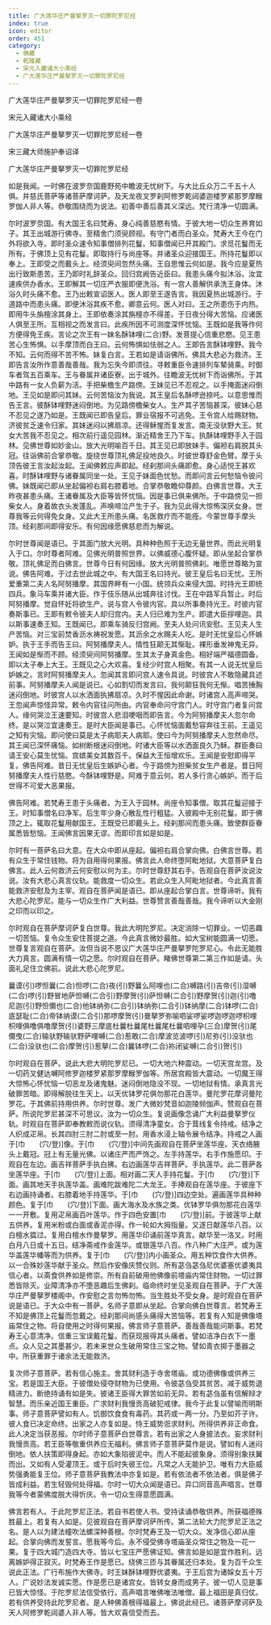 ```yaml
---
title: 广大莲华庄严曼拏罗灭一切罪陀罗尼经
index: true
icon: editor
order: 451
category:
  - 佛藏
  - 乾隆藏
  - 宋元入藏诸大小乘经
  - 广大莲华庄严曼拏罗灭一切罪陀罗尼经
---
```


广大莲华庄严曼拏罗灭一切罪陀罗尼经一卷  

宋元入藏诸大小乘经  

广大莲华庄严曼拏罗灭一切罪陀罗尼经一卷  

宋三藏大师施护奉诏译  

广大莲华庄严曼拏罗灭一切罪陀罗尼经  

如是我闻。一时佛在波罗奈国鹿野苑中瞻波无忧树下。与大比丘众万二千五十人俱。并慈氏菩萨等诸菩萨摩诃萨。及天龙夜叉罗刹阿修罗乾闼婆迦楼罗紧那罗摩睺罗伽人非人等。恭敬围绕而为说法。初善中善后善其义深远。梵行清净一切圆满。  

尔时波罗奈国。有大国王名曰梵寿。身心纯善慈愍有情。于彼大地一切众生养育如子。其王出城游行佛寺。至精舍门须臾顾视。有守门者而白圣众。梵寿大王今在门外将欲入寺。即时圣众速令知事僧排列花鬘。知事僧闻已开其殿门。求觅花鬘而无所有。于佛顶上见有花鬘。即取持行与尚座等。并诸圣众迎接国王。所持花鬘即以奉上。王即受之而戴头上。经须臾间忽然头痛。王自思惟云何如是。我今应是夏热出行致斯患苦。王乃即时礼辞圣众。回归宫阙告近臣曰。我患头痛今拟沐浴。汝宜速疾供办香水。王即解其一切庄严衣服即便洗浴。有一宫人善解供承洗王身体。沐浴久时头痛不愈。王乃出敕宣诏医人。医人即至王遂告言。我因夏热出城游行。于道路中而患头痛。即便沐浴其疾不愈。卿意云何。医人对曰。王之所患伤于内热。即用牛头旃檀涂其身上。王即依奏涂其旃檀亦不得差。于日夜分得大苦恼。应诸医人俱至王所。互相视之而发言曰。此疾所因不可测度深怀忧恼。王既如是我等作何方便得免王疾。言论之次王有一妹名酥钵哩(二合)野。发菩提心信重悲愍。见王患苦心生怖惧。以手摩顶而白王曰。云何怖惧如怯弱之人。王即告言酥钵哩野。我今不知。云何而得不苦不怖。妹复白言。王若如是请诣佛所。佛具大悲必为救济。王即告言汝所作意善哉善哉。我为忘失今即须往。寻敕重臣令速排列车辇骑乘。时御车者驾五百乘车。王与眷属并诸臣寮。出于城外。往瞻波无忧树下而诣佛所。于其中路有一女人负薪为活。手把柴檐生产路傍。王妹见已不忍视之。以手掩面迷闷倒地。王见如是即问其妹。云何苦恼汝为我说。其王皇后名酥啰逊捺吒。以意思惟而告王言。彼酥钵哩野迷闷倒地。为见路傍檐柴女人。生产其子苦恼甚深。彼妹心慈不忍见之遂乃如是。王既闻已即告皇后。罪业宿报不可逃免。王令宫人给赐财物。济彼贫乏速令归家。其妹迷闷以拂扇凉。还得稣惺而复发言。南无没驮野大王。贫女大苦我不忍见之。相次前行遥见园林。渐近精舍王乃下车。执酥钵哩野手入于园林。见佛世尊如妙金山。放大光明喻百千日。其王见已即放妹手。偏袒右肩脱其头冠。往诣佛前合掌恭敬。旋绕世尊顶礼佛足投地良久。时彼世尊舒金色臂。摩于头顶告彼王言汝起汝起。王闻佛敕应声即起。经刹那间头痛即愈。身心适悦王甚欢喜。时酥钵哩野与诸眷属同坐一处。王见于妹面色忧愁。而即问言云何愁恼令彼问佛。妹既闻已即从坐起偏袒右肩右膝着地。合掌恭敬瞻仰尊颜。白佛言世尊。大王昨夜甚患头痛。王诸眷属及大臣等皆怀忧恼。因是事已俱来佛所。于中路傍见一担柴女人。身着故衣头发蓬乱。声唤啼泣产生于子。我为见此得大惊怖深厌女身。世尊我等云何得免女身。又此大王所患头痛。名医救疗而不能痊。今蒙世尊手摩头顶。经刹那间即得安乐。有何因缘愿佛慈悲而为解说。  

尔时世尊闻是语已。于其面门放大光明。具种种色照于无边无量世界。而此光明复入于口。尔时尊者阿难。见佛光明普照世界。以佛威德心腹怀疑。即从坐起合掌恭敬。顶礼佛足而白佛言。世尊今日有何因缘。放大光明普照佛刹。唯愿世尊略为宣说。佛告阿难。于过去世此城之中。有大国王名曰持光。彼王皇后名曰无忧。王所爱重第二夫人名阿努播摩。其国界畔有一小国。统领兵众来侵大国。时持光王即统四兵。象马车乘并诸大臣。作于伎乐随从出城奔往讨伐。王在中路军兵暂止。时后阿努播摩。觉自怀妊将欲生产。说与宫人令彼内官。具以所事奏持光王。时彼内官奏斯事已。王即有敕令彼夫人却归宫内。夫人归已难为生产。即遣大臣拶哩迦。具以斯事速奏王知。王既闻已。即乘车骑反归宫阙。至夫人处问讯安慰。王见夫人生产苦恼。对三宝前焚香沥水祷祝发愿。其沥余之水赐夫人吃。是时无忧皇后心怀嫉妒。执于王手而告王曰。阿努播摩夫人。情性狂颠无其惭耻。裸形垂发神鬼无异。王闻如是惭而不顾。经须臾间阿努播摩。生其太子身真金色。相好端严福德圆备。即以太子奉上大王。王既见之心大欢喜。复经少时宫人相聚。有其一人说无忧皇后妒嫉之。言时阿努播摩夫人。忽闻其言即问宫人速令具说。时彼宫人不敢隐藏具述前事。阿努播摩夫人闻是说已。心如割切而发言曰。我何颠狂我何无惭。唱苦捶胸迷闷倒地。时彼宫人以水洒面执拂扇凉。久时不惺因此命谢。时诸宫人高声啼哭。王忽闻声惊怪异常。敕令内官往问所由。内官奉命问守宫门人。时守宫门者复问宫人。缘何哭泣王速要知。时彼宫人悲泪哽咽而即告言。今为阿努播摩夫人忽尔命终。是以哭泣宜速奏王。是时大臣闻是事已。心怀忧恼面戴愁容奔往王前。王遥见之知有灾恼。即问使曰莫是太子病耶夫人病耶。使曰今为阿努播摩夫人忽然命尽。其王闻已深怀痛恼。如树断根迷闷倒地。时诸大臣等以水洒面良久乃稣。群臣奏曰请王安心莫生忧恼。宫嫔美女其数百千。保益大王恒增欢乐。王闻是安慰即得平复。佛告阿难。昔日无忧皇后生嫉妒心者。今于路傍为担柴贫女生产者是。昔日阿努播摩夫人性行慈愍。今酥钵哩野是。阿难于意云何。若人多行贪心嫉妒。而于后世得不可爱大恶果报。  

佛告阿难。若梵寿王患于头痛者。为王入于园林。尚座令知事僧。取其花鬘迎接于王。时知事僧名曰净军。后生年少身心散乱性行粗猛。入彼殿中无别花鬘。即于佛顶之上。辄取花鬘用献国王。王既受已即戴头上。经刹那间而患头痛。致使群臣眷属悉皆愁恼。王闻佛言因果无谬。而即印言如是如是。  

尔时有一菩萨名曰大意。在大众中即从座起。偏袒右肩合掌向佛。白佛言世尊。若有众生于常住钱物。将为自用得何果报。佛言此人命终堕阿毗地狱。大意菩萨复白佛言。此人云何救济云何安慰以何为主。尔时世尊舒其右手。告观自在菩萨汝说汝说。汝有大悲心真言仪轨。能救度一切众生。若此众生入阿毗地狱者。今此真言善能救济安慰及为主宰。观自在菩萨闻是语已。即从座起合掌白言。世尊谛听。我有大悲心陀罗尼。能与一切众生作广大利益。世尊赞言善哉善哉。我今谛听以大金刚之印而以印之。  

尔时观自在菩萨摩诃萨复白世尊。我此大明陀罗尼。决定消除一切罪业。一切恶趣一切苦恼。复令众生安住菩提之道。今此真言微妙最胜。如大宝树能圆满一切愿。世尊复言观自在菩萨。汝但当说不思议广大莲华庄严曼拏罗陀罗尼心。令此无能胜大力真言。圆满有情一切之愿。尔时观自在菩萨。睹佛世尊第二第三作如是请。头面礼足住立佛前。说此大悲心陀罗尼。  

曩谟(引)啰怛曩(二合)怛啰(二合)夜(引)野曩么阿哩也(二合)嚩路(引)吉帝(引)湿嚩(二合)啰(引)野冒地萨怛嚩(二合引)野摩贺(引)萨怛嚩(二合引)野摩贺(引)迦(引)噜尼迦(引)野怛儞也(二合)他钵纳弥(二合引)钵纳弥(二合引)钵纳摩(二合)钵啰(二合)底瑟耻(二合)帝钵纳谟(二合引)那啰摩贺(引)曼拏罗弥喻呬娑啰娑啰迦啰迦啰枳哩枳哩俱噜俱噜摩贺(引)婆野三摩底杜曩杜曩尾杜曩尾杜曩呬哩孕(三合)摩贺(引)尾儞曳(二合)输驮野输驮野萨哩嚩(二合)惹敢(二合)摩波览波啰(引)尼弥(引)没驮也(二合)没驮也(二合)摩贺(引)惹拏(二合)曩钵啰(二合)祢闭娑嚩(二合引)贺(引)  

尔时观自在菩萨。说此大悲大明陀罗尼已。一切大地六种震动。一切天宫龙宫。及一切药叉健达嚩阿修罗迦楼罗紧那罗摩睺罗伽等。所居宫殿皆大震动。一切魔王得大惊怖心怀忧恼一切恶龙及诸鬼魅。迷闷倒地隐没不现。一切地狱有情。承真言光破罪苦暗。即得解脱往生天上。以天优钵罗花俱勿那花白莲华。曼陀罗花摩诃曼陀罗花。于其佛前持用供养。尔时世尊。发广大微妙梵音如迦陵频伽声。赞观自在菩萨。所说陀罗尼甚深不可思议。汝为一切众生。复说画像念诵广大利益曼拏罗仪轨。时观自在菩萨即奉教敕而说仪轨。须得清净童女。合于茸线复令持戒。结净之人织成疋帛。长其四肘三肘二肘或至一肘。用香水浸上轴令展令结净。持戒之人画于[巾　　(穴/登)]像。于[巾　　(穴/登)]中间先画观自在菩萨坐莲华座。天衣络腋头上戴冠。冠上有无量光佛。以诸庄严而严饰之。左手持莲华。右手作施愿印。于观自在左边。画吉祥菩萨手执白拂。右边画莲华吉祥菩萨。手执莲华。此二菩萨各坐莲华座。于[巾　　(穴/登)]上面。相对画二天人手持花鬘。于[巾　　(穴/登)]下面。画其地天手执莲华盖。画难陀跋难陀二大龙王。手捧观自在莲华座。于彼座下右边画持诵者。右膝着地手持莲华。于[巾　　(穴/登)]四边空处。遍画莲华具种种颜色。复于[巾　　(穴/登)]下面。画大海水及水族之类。优钵罗华俱勿那花白莲华一一开敷。复用疋帛画百叶莲华。作于四色安置[巾　　(穴/登)]前。于彼莲华上献五供养。复用米粉或白面或香泥亦得。作一轮如大拇指量。又逐日献莲华八百。以白檀水揾过。复用白檀水作曼拏罗。用莲华印诵前莲华真言。献华至一洛叉。时用白月八日或十五日。结净斋戒作金莲华。或银莲华八百。作八种广大庄严。或为莲华盖莲华幡等而为供养。复于[巾　　(穴/登)]内小画圣众。用五种饮食作大供养。以一合殊妙莲华献于圣众。然后作安像庆赞仪则。所有苾刍苾刍尼优婆塞优婆夷具信心者。以斋食供养如是修崇。所有自前破用他佛像前塔庙内常住财物。一切过罪悉皆除灭。业障清净亦不堕恶趣后生佛刹。临命终时坐见圣观自在菩萨。于广大莲华庄严曼拏罗楼阁中。作安慰之言勿怖勿怖。当生胜处不受女身。是时观自在菩萨说是语已。于大众中有一菩萨。名师子意即从坐起。合掌向佛白世尊言。若梵寿王不知是佛顶上花鬘而忽戴之。经刹那间尚感头痛得大苦恼等。若复有人知是佛像塔庙常住之物。将自使用之时得何果报。佛言师子意菩萨。善哉善哉能问斯事。若梵寿王心意清净。信重三宝误戴花鬘。而获现报得其头痛者。譬如洁净白衣下一墨点。众人见之其墨甚少。若未来世众生破用常住三宝之物。譬如青衣掷于墨器之中。所获重罪于诸余法无能救济。  

复次师子意菩萨。若有信心施主。舍其财利造于寺舍塔庙。或功德佛像或供养三宝。若是国王大臣。于彼僧处侵夺财物为已使用。令彼苾刍受其贫苦。减于威势退精进力。断绝持诵有如是失。彼诸王臣得大罪苦如前无异。若有苾刍虽有信解辩才智慧。而乐亲近国王重臣。广求财利我慢贡高破犯戒律。我今于此复以譬喻而明斯事。师子意菩萨譬如有人。饥御饮食食有毒药。其药或一两一分。乃至如芥子许。彼人食已决定命终。出家之人亦复如是。恃王威势诳求财利。所得供养非正命食。此人决定当获恶报。尔时师子意菩萨白世尊言。若有出家之人身披法衣。妄求财利我慢贡高。若王臣等敬重供养应无福利。佛言师子意菩萨莫作是说。譬如有人迷闷倒地。依人扶策即得身起。亦如大象陷彼泥中。而人不能起彼象身。须得别象扶翼而出。又如有人受灌顶王。或于后时失彼王位。凡常之人无能护卫。唯有力大臣威势强勇能复王位。师子意菩萨我教法中亦复如是。若有依法者不依法者。俱是佛子皆成利益。若生轻毁何处得福。尔时一切大众闻是语已。异口同音高声唱言。世尊我等今者蒙佛度脱大得忻庆。令一切众生得意愿圆满。  

佛言若有人。于此陀罗尼正法。若自书若使人书。受持读诵恭敬供养。所获福德殊胜最上。若复有人如是。见彼观自在菩萨摩诃萨所传。第二法轮大力陀罗尼正法之名。是人以为建法幢吹法螺深种善根。尔时梵寿王及一切大众。发净信心即从座起。合掌向佛而发誓言。愿我等今后。永不侵受佛寺塔庙圣众常住之物及一花一果。复于四大城门造四大寺。皆以七宝庄严愿佛证知。佛言如是如是宜作胜利。远离嫉妒得正寂灭。时梵寿王作是愿已。绕佛三匝与其眷属还归本处。复为百千众生说此正法。广行布施作大佛寺。时王妹酥钵哩野优婆夷。于王后宫为诸婇女五十万人。广说妙法发诚实愿。作是愿已是诸宫女。皆转女身而成男子。彼一切人见是事已皆大惊怪。于陀罗尼法信受依行。高声唱言唯佛唯法唯僧。最上福田是真归仗。若有供养受持此陀罗尼者。是人种佛善根得福最上。佛说此经已。诸菩萨摩诃萨及天人阿修罗乾闼婆人非人等。皆大欢喜信受而去。  
